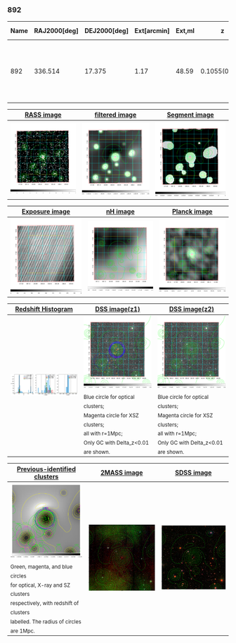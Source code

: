 <div STYLE="page-break-after: always;"></div>

### 892

|Name|RAJ2000[deg]|DEJ2000[deg] |Ext[arcmin]| Ext,ml | z | z_src| C|GC(XSZ,Delta_z<0.01)| GC(OPT,Delta_z<0.01)|GC| R_sig[arcmin] | R500[arcmin] | R500[Mpc]| CRsig[c/s] | CR500[c/s] |L500[1E44 erg/s]|F500[1E-12 erg/s/cm^2]| M500[1E14 Msun]|Tx[keV]|Cnt_sig|Beta|Rc[arcmin]|Comment|Alias|
|---|---|---|---|---|---|------|---|--------|---------|----------|---|---|---|---|---|---|---|---|---|---|---|---|---|---|
|892| 336.514| 17.375| 1.17| 48.59| 0.1055(0.007)| z1, z_xsz| B| F20, MCXC, PSZ2, SPI, Tar, XB| A, N, RM, W| A, C, F20, MCXC, N, PSZ2, SPI, Tar, W, XB| 7.338| 8.563| 0.993| 0.276(0.033)| 0.284(0.034)| 1.468(0.072)| 5.166(0.255)| 3.08(0.08)| 4.43(0.07)| 128.8| 0.930(-0.083+0.051)| 3.380(-0.406+0.306)| -| k057|

|[RASS image](../image/892/892_img.pdf)|[filtered image](../image/892/892_fil.pdf)|[Segment image](../image/892/892_seg.pdf)|
|-------------------|--------------------|-------------------|
| <img src="../image/892/892_img.png" width="300">  | <img src="../image/892/892_fil.png" width="300">   | <img src="../image/892/892_seg.png" width="300">  |

|[Exposure image](../image/892/892_mex.pdf)| [nH image](../image/892/892_nh.pdf)| [Planck image](../image/892/892_p.pdf)|
|-------------------|--------------------|-------------------|
|<img src="../image/892/892_mex.png" width="300">   | <img src="../image/892/892_nh.png" width="300">    | <img src="../image/892/892_p.png" width="300"> |

|[Redshift Histogram](../image/892/892_zg.pdf) | [DSS image(z1)](../image/892/892_dss_z1.pdf)      |  [DSS image(z2)](../image/892/892_dss_z2.pdf)    |
|-------------------|--------------------|-------------------|
|<img src="../image/892/892_zg.png" width="300"> |<img src="../image/892/892_dss_z1.png" width="300"> <sub><br>Blue circle for optical clusters; <br>Magenta circle for XSZ clusters; <br>all with r=1Mpc; <br>Only GC with Delta_z<0.01 are shown. </sub>| <img src="../image/892/892_dss_z2.png" width="300"><sub><br>Blue circle for optical clusters; <br>Magenta circle for XSZ clusters; <br>all with r=1Mpc; <br>Only GC with Delta_z<0.01 are shown. </sub> |

|[Previous-identified clusters](../image/892/892_gc.pdf) | [2MASS image](../image/892/892_2mass.pdf)      |[SDSS image](../image/892/892_sdss.pdf)   |
|-------------------|-------------------|-------------------|
|<img src=../image/892/892_gc.png width="300"> <br><sub>Green, magenta, and blue circles <br>for optical, X-ray and SZ clusters <br>respectively, with redshift of clusters <br>labelled. The radius of circles <br>are 1Mpc.</sub>|<img src="../image/892/892_2mass.png" width="300">  | <img src="../image/892/892_sdss.png" width="300">  |




